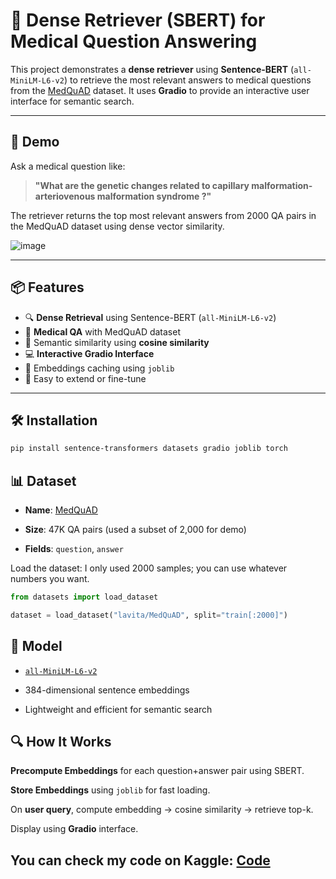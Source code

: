 # 🧠 Dense Retriever (SBERT) for Medical Question Answering

This project demonstrates a **dense retriever** using **Sentence-BERT** (`all-MiniLM-L6-v2`) to retrieve the most relevant answers to medical questions from the [MedQuAD](https://huggingface.co/datasets/lavita/MedQuAD) dataset. It uses **Gradio** to provide an interactive user interface for semantic search.

---

## 🚀 Demo

Ask a medical question like:

> **"What are the genetic changes related to capillary malformation-arteriovenous malformation syndrome ?"**

The retriever returns the top most relevant answers from 2000 QA pairs in the MedQuAD dataset using dense vector similarity.

![image](https://github.com/user-attachments/assets/ccf74184-59e2-4966-9eb1-3b806c1902cb)


---

## 📦 Features

- 🔍 **Dense Retrieval** using Sentence-BERT (`all-MiniLM-L6-v2`)
- 🧬 **Medical QA** with MedQuAD dataset
- 🧠 Semantic similarity using **cosine similarity**
- 💻 **Interactive Gradio Interface**
- 💾 Embeddings caching using `joblib`
- 🧪 Easy to extend or fine-tune

---

## 🛠️ Installation

```bash
pip install sentence-transformers datasets gradio joblib torch
```

## 📊 Dataset

- **Name**: [MedQuAD](https://huggingface.co/datasets/lavita/MedQuAD)

- **Size**: 47K QA pairs (used a subset of 2,000 for demo)

- **Fields**: `question`, `answer`

Load the dataset: I only used 2000 samples; you can use whatever numbers you want.

```python
from datasets import load_dataset

dataset = load_dataset("lavita/MedQuAD", split="train[:2000]")

```

## 🤖 Model

- [`all-MiniLM-L6-v2`](https://huggingface.co/sentence-transformers/all-MiniLM-L6-v2)

- 384-dimensional sentence embeddings

- Lightweight and efficient for semantic search


## 🔍 How It Works

**Precompute Embeddings** for each question+answer pair using SBERT.

**Store Embeddings** using `joblib` for fast loading.

On **user query**, compute embedding → cosine similarity → retrieve top-k.

Display using **Gradio** interface.




## You can check my code on Kaggle: [Code](https://www.kaggle.com/code/abdullahalnemr/dense-retriever-sbert/notebook)





